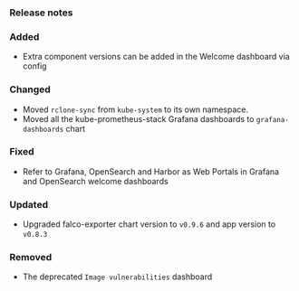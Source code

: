### Release notes

### Added

- Extra component versions can be added in the Welcome dashboard via config

### Changed

- Moved `rclone-sync` from `kube-system` to its own namespace.
- Moved all the kube-prometheus-stack Grafana dashboards to `grafana-dashboards` chart

### Fixed

- Refer to Grafana, OpenSearch and Harbor as Web Portals in Grafana and OpenSearch welcome dashboards

### Updated

- Upgraded falco-exporter chart version to `v0.9.6` and app version to `v0.8.3`

### Removed

- The deprecated `Image vulnerabilities` dashboard
